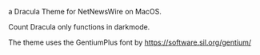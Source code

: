 a Dracula Theme for NetNewsWire on MacOS.

Count Dracula only functions in darkmode. 


The theme uses the GentiumPlus font by https://software.sil.org/gentium/
